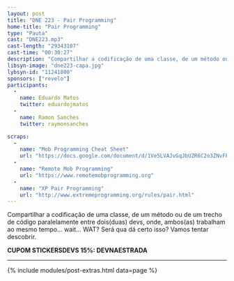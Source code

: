 ```yaml
---
layout: post
title: "DNE 223 - Pair Programming"
home-title: "Pair Programming"
type: "Pauta"
cast: "DNE223.mp3"
cast-length: "29343107"
cast-time: "00:30:27"
description: "Compartilhar a codificação de uma classe, de um método ou de um trecho de código paralelamente entre dois(duas) devs, onde, ambos(as) trabalham ao mesmo tempo... wait... WAT? Será qua dá certo isso? Vamos tentar descobrir."
libsyn-image: "dne223-capa.jpg"
lybsyn-id: "11241800"
sponsors: ["revelo"]
participants:
  -
    name: Eduardo Matos
    twitter: eduardojmatos
  -
    name: Ramon Sanches
    twitter: raymonsanches

scraps:
  -
    name: "Mob Programming Cheat Sheet"
    url: "https://docs.google.com/document/d/1Ve5LVAJvGqJbUZR6C2o3ZNvFPKpuJ6sfIwxlpgKpKCk/export?format=pdf"
  -
    name: "Remote Mob Programming"
    url: "https://www.remotemobprogramming.org"
  -
    name: "XP Pair Programming"
    url: "http://www.extremeprogramming.org/rules/pair.html"
---
```


Compartilhar a codificação de uma classe, de um método ou de um trecho de código paralelamente entre dois(duas) devs, onde, ambos(as) trabalham ao mesmo tempo... wait... WAT? Será qua dá certo isso? Vamos tentar descobrir.

<strong>CUPOM STICKERSDEVS 15%: DEVNAESTRADA</strong>
<br>

---

{% include modules/post-extras.html data=page %}
